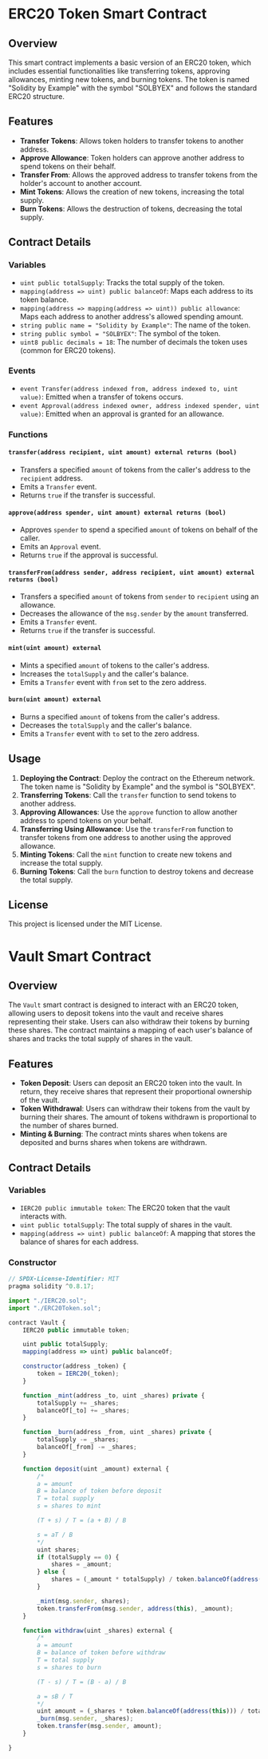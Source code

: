 # ERC20 Token Smart Contract

## Overview

This smart contract implements a basic version of an ERC20 token, which includes essential functionalities like transferring tokens, approving allowances, minting new tokens, and burning tokens. The token is named "Solidity by Example" with the symbol "SOLBYEX" and follows the standard ERC20 structure.

## Features

- **Transfer Tokens**: Allows token holders to transfer tokens to another address.
- **Approve Allowance**: Token holders can approve another address to spend tokens on their behalf.
- **Transfer From**: Allows the approved address to transfer tokens from the holder's account to another account.
- **Mint Tokens**: Allows the creation of new tokens, increasing the total supply.
- **Burn Tokens**: Allows the destruction of tokens, decreasing the total supply.

## Contract Details

### Variables

- `uint public totalSupply`: Tracks the total supply of the token.
- `mapping(address => uint) public balanceOf`: Maps each address to its token balance.
- `mapping(address => mapping(address => uint)) public allowance`: Maps each address to another address's allowed spending amount.
- `string public name = "Solidity by Example"`: The name of the token.
- `string public symbol = "SOLBYEX"`: The symbol of the token.
- `uint8 public decimals = 18`: The number of decimals the token uses (common for ERC20 tokens).

### Events

- `event Transfer(address indexed from, address indexed to, uint value)`: Emitted when a transfer of tokens occurs.
- `event Approval(address indexed owner, address indexed spender, uint value)`: Emitted when an approval is granted for an allowance.

### Functions

#### `transfer(address recipient, uint amount) external returns (bool)`

- Transfers a specified `amount` of tokens from the caller's address to the `recipient` address.
- Emits a `Transfer` event.
- Returns `true` if the transfer is successful.

#### `approve(address spender, uint amount) external returns (bool)`

- Approves `spender` to spend a specified `amount` of tokens on behalf of the caller.
- Emits an `Approval` event.
- Returns `true` if the approval is successful.

#### `transferFrom(address sender, address recipient, uint amount) external returns (bool)`

- Transfers a specified `amount` of tokens from `sender` to `recipient` using an allowance.
- Decreases the allowance of the `msg.sender` by the `amount` transferred.
- Emits a `Transfer` event.
- Returns `true` if the transfer is successful.

#### `mint(uint amount) external`

- Mints a specified `amount` of tokens to the caller's address.
- Increases the `totalSupply` and the caller's balance.
- Emits a `Transfer` event with `from` set to the zero address.

#### `burn(uint amount) external`

- Burns a specified `amount` of tokens from the caller's address.
- Decreases the `totalSupply` and the caller's balance.
- Emits a `Transfer` event with `to` set to the zero address.

## Usage

1. **Deploying the Contract**: Deploy the contract on the Ethereum network. The token name is "Solidity by Example" and the symbol is "SOLBYEX".
2. **Transferring Tokens**: Call the `transfer` function to send tokens to another address.
3. **Approving Allowances**: Use the `approve` function to allow another address to spend tokens on your behalf.
4. **Transferring Using Allowance**: Use the `transferFrom` function to transfer tokens from one address to another using the approved allowance.
5. **Minting Tokens**: Call the `mint` function to create new tokens and increase the total supply.
6. **Burning Tokens**: Call the `burn` function to destroy tokens and decrease the total supply.

## License

This project is licensed under the MIT License.





# Vault Smart Contract

## Overview

The `Vault` smart contract is designed to interact with an ERC20 token, allowing users to deposit tokens into the vault and receive shares representing their stake. Users can also withdraw their tokens by burning these shares. The contract maintains a mapping of each user's balance of shares and tracks the total supply of shares in the vault.

## Features

- **Token Deposit**: Users can deposit an ERC20 token into the vault. In return, they receive shares that represent their proportional ownership of the vault.
- **Token Withdrawal**: Users can withdraw their tokens from the vault by burning their shares. The amount of tokens withdrawn is proportional to the number of shares burned.
- **Minting & Burning**: The contract mints shares when tokens are deposited and burns shares when tokens are withdrawn.

## Contract Details

### Variables

- `IERC20 public immutable token`: The ERC20 token that the vault interacts with.
- `uint public totalSupply`: The total supply of shares in the vault.
- `mapping(address => uint) public balanceOf`: A mapping that stores the balance of shares for each address.

### Constructor

``` js
// SPDX-License-Identifier: MIT
pragma solidity ^0.8.17;

import "./IERC20.sol";
import "./ERC20Token.sol";

contract Vault {
    IERC20 public immutable token;

    uint public totalSupply;
    mapping(address => uint) public balanceOf;

    constructor(address _token) {
        token = IERC20(_token);
    }

    function _mint(address _to, uint _shares) private {
        totalSupply += _shares;
        balanceOf[_to] += _shares;
    }

    function _burn(address _from, uint _shares) private {
        totalSupply -= _shares;
        balanceOf[_from] -= _shares;
    }

    function deposit(uint _amount) external {
        /*
        a = amount
        B = balance of token before deposit
        T = total supply
        s = shares to mint

        (T + s) / T = (a + B) / B 

        s = aT / B
        */
        uint shares;
        if (totalSupply == 0) {
            shares = _amount;
        } else {
            shares = (_amount * totalSupply) / token.balanceOf(address(this));
        }

        _mint(msg.sender, shares);
        token.transferFrom(msg.sender, address(this), _amount);
    }

    function withdraw(uint _shares) external {
        /*
        a = amount
        B = balance of token before withdraw
        T = total supply
        s = shares to burn

        (T - s) / T = (B - a) / B 

        a = sB / T
        */
        uint amount = (_shares * token.balanceOf(address(this))) / totalSupply;
        _burn(msg.sender, _shares);
        token.transfer(msg.sender, amount);
    }

}


